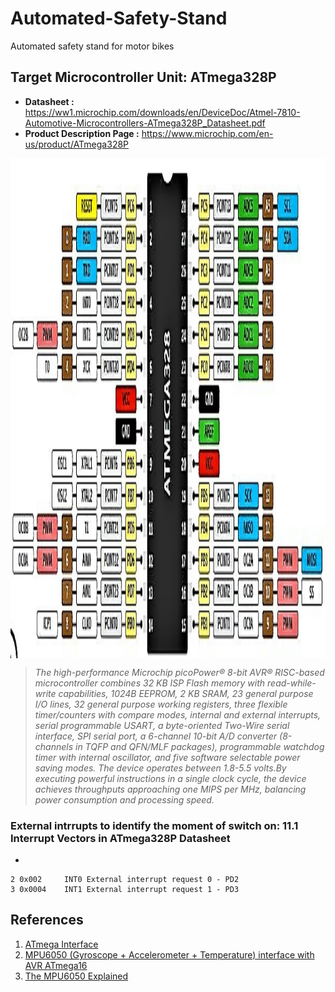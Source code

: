 # Automated-Safety-Stand
Automated safety stand for motor bikes


## Target Microcontroller Unit: ATmega328P
* **Datasheet :** https://ww1.microchip.com/downloads/en/DeviceDoc/Atmel-7810-Automotive-Microcontrollers-ATmega328P_Datasheet.pdf
* **Product Description Page :** https://www.microchip.com/en-us/product/ATmega328P


<p align="center">
<img src="figures/Atmel-MCU-ATmega328-and-the-Arduino-pin-out_W640.jpg"  align="center" height=800>
</p>

> *The high-performance Microchip picoPower® 8-bit AVR® RISC-based microcontroller combines 32 KB ISP Flash memory with read-while-write capabilities, 1024B EEPROM, 2 KB SRAM, 23 general purpose I/O lines, 32 general purpose working registers, three flexible timer/counters with compare modes, internal and external interrupts, serial programmable USART, a byte-oriented Two-Wire serial interface, SPI serial port, a 6-channel 10-bit A/D converter (8-channels in TQFP and QFN/MLF packages), programmable watchdog timer with internal oscillator, and five software selectable power saving modes. The device operates between 1.8-5.5 volts.By executing powerful instructions in a single clock cycle, the device achieves throughputs approaching one MIPS per MHz, balancing power consumption and processing speed.*


### External intrrupts to identify the moment of switch on: 11.1 Interrupt Vectors in ATmega328P Datasheet 

- 
```
2 0x002     INT0 External interrupt request 0 - PD2
3 0x0004    INT1 External interrupt request 1 - PD3
```


## References

1. [ATmega Interface](https://www.electronicwings.com/avr-atmega/interfaces)
2. [MPU6050 (Gyroscope + Accelerometer + Temperature) interface with AVR ATmega16](https://www.electronicwings.com/avr-atmega/mpu6050-gyroscope-accelerometer-temperature-interface-with-atmega16)
3. [The MPU6050 Explained](https://mjwhite8119.github.io/Robots/mpu6050)
